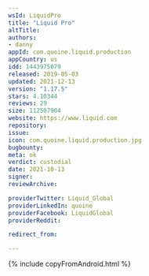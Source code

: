 ```yaml
---
wsId: LiquidPro
title: "Liquid Pro"
altTitle: 
authors:
- danny
appId: com.quoine.liquid.production
appCountry: us
idd: 1443975079
released: 2019-05-03
updated: 2021-12-13
version: "1.17.5"
stars: 4.10344
reviews: 29
size: 112507904
website: https://www.liquid.com
repository: 
issue: 
icon: com.quoine.liquid.production.jpg
bugbounty: 
meta: ok
verdict: custodial
date: 2021-10-13
signer: 
reviewArchive:

providerTwitter: Liquid_Global
providerLinkedIn: quoine
providerFacebook: LiquidGlobal
providerReddit: 

redirect_from:

---
```


{% include copyFromAndroid.html %}
